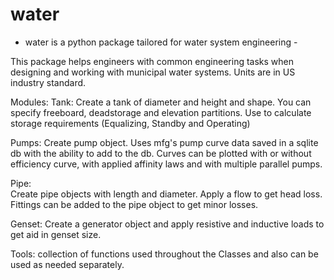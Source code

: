 # water
 - water is a python package tailored for water system engineering - 

 This package helps engineers with common engineering tasks when designing and
 working with municipal water systems. Units are in US industry standard.

 Modules:
 Tank:
 Create a tank of diameter and height and shape. You can specify freeboard, deadstorage and elevation partitions.
 Use to calculate storage requirements (Equalizing, Standby and Operating)

 Pumps:
 Create pump object. Uses mfg's pump curve data saved in a sqlite db with the ability to add to the db. Curves can be plotted with or without efficiency curve, with applied affinity laws and with multiple parallel pumps. 

 Pipe:  
 Create pipe objects with length and diameter. Apply a flow to get head loss. Fittings can be added to the pipe object to get minor losses.

 Genset:
 Create a generator object and apply resistive and inductive loads to get aid in genset size.

 Tools:
 collection of functions used throughout the Classes and also can be used as needed separately. 
